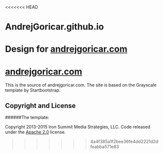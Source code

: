 <<<<<<< HEAD
# AndrejGoricar.github.io
Design for [andrejgoricar.com](http://andrejgoricar.com)
=======
# [andrejgoricar.com](http://andrejgoricar.com/)
This is the source of andrejgoricar.com. The site is based on the Grayscale template by Startbootstrap.

## Copyright and License

######The template:  

Copyright 2013-2015 Iron Summit Media Strategies, LLC. Code released under the [Apache 2.0](https://github.com/IronSummitMedia/startbootstrap-grayscale/blob/gh-pages/LICENSE) license.
>>>>>>> 4a4f385a1f2bee36fe4dd2221d2dfeabba571e83
